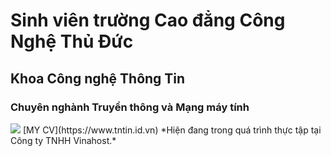 # Sinh viên trường Cao đẳng Công Nghệ Thủ Đức
## Khoa Công nghệ Thông Tin
### Chuyên nghành Truyền thông và Mạng máy tính
<img src="https://i.imgur.com/BrCetai.jpg">
[MY CV](https://www.tntin.id.vn)
*Hiện đang trong quá trình thực tập tại Công ty TNHH Vinahost.*
  
